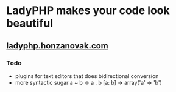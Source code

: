 # LadyPHP makes your code look beautiful

##  [ladyphp.honzanovak.com](http://ladyphp.honzanovak.com)

### Todo
- plugins for text editors that does bidirectional conversion
- more syntactic sugar
      a ~ b   →  a . b
      [a: b]  →  array('a' => 'b')
